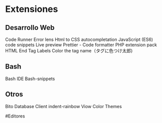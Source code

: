 # Extensiones
## Desarrollo Web
Code Runner
Error lens
Html to CSS autocompletation
JavaScript (ES6) code snippets
Live preview
Prettier - Code formatter
PHP extension pack
HTML End Tag Labels
Color the tag name（タグに色つけ太郎)
## Bash
Bash IDE
Bash-snippets
## Otros
Bito
Database Client
indent-rainbow
Viow Color Themes

#Editores